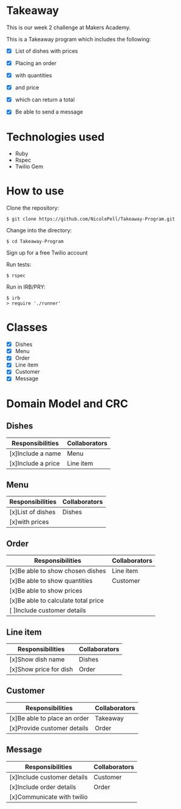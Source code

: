Takeaway
========
This is our week 2 challenge at Makers Academy.

This is a Takeaway program which includes the following:

- [x] List of dishes with prices
- [x] Placing an order
- [x] with quantities
- [x] and price
- [x] which can return a total
- [x] Be able to send a message


Technologies used
=================
- Ruby
- Rspec
- Twilio Gem

How to use
==========
Clone the repository:
```shell
$ git clone https://github.com/NicolePell/Takeaway-Program.git
```

Change into the directory:
```shell
$ cd Takeaway-Program
```

Sign up for a free Twilio account

Run tests:
```shell
$ rspec
```

Run in IRB/PRY:
```shell
$ irb
> require './runner'
```

Classes
=======
- [x] Dishes
- [x] Menu
- [x] Order
- [x] Line item
- [x] Customer
- [x] Message

Domain Model and CRC
====================
Dishes
------
Responsibilities|Collaborators
----------------|-------------
[x]Include a name|Menu
[x]Include a price|Line item

Menu
------
Responsibilities|Collaborators
----------------|-------------
[x]List of dishes|Dishes
[x]with prices|

Order
------
Responsibilities|Collaborators
----------------|-------------
[x]Be able to show chosen dishes|Line item
[x]Be able to show quantities|Customer
[x]Be able to show prices|
[x]Be able to calculate total price|
[ ]Include customer details|


Line item
----------
Responsibilities|Collaborators
----------------|-------------
[x]Show dish name|Dishes
[x]Show price for dish|Order

Customer
----------
Responsibilities|Collaborators
----------------|-------------
[x]Be able to place an order|Takeaway
[x]Provide customer details|Order

Message
-------
Responsibilities|Collaborators
----------------|-------------
[x]Include customer details|Customer
[x]Include order details|Order
[x]Communicate with twilio|
